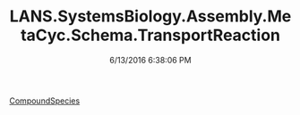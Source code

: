 ﻿---
title: LANS.SystemsBiology.Assembly.MetaCyc.Schema.TransportReaction
date: 6/13/2016 6:38:06 PM
---

[CompoundSpecies](T-LANS.SystemsBiology.Assembly.MetaCyc.Schema.TransportReaction.CompoundSpecies.html)
